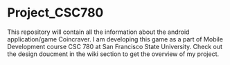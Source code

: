 Project_CSC780
=================

This repository will contain all the information about the android application/game Coincraver. I am developing this game as a part of Mobile Development course CSC 780 at San Francisco State University. Check out the design doucment in the wiki section to get the overview of my project.
